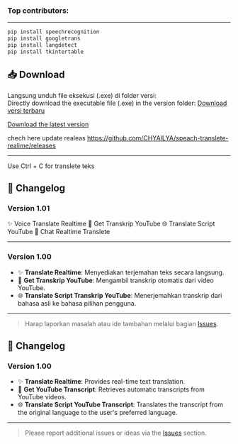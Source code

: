 ### Top contributors:

---
```bash
pip install speechrecognition
pip install googletrans
pip install langdetect
pip install tkintertable
``````

## 📥 Download
Langsung unduh file eksekusi (.exe) di folder versi:  
Directly download the executable file (.exe) in the version folder:
[Download versi terbaru](https://drive.google.com/file/d/1GvhjL2LkxfW21JWFbL_ynG8o3KATkW64/view)

[Download the latest version](https://drive.google.com/file/d/1GvhjL2LkxfW21JWFbL_ynG8o3KATkW64/view)

chech here update realeas
https://github.com/CHYAILYA/speach-translete-realime/releases

---


Use Ctrl + C for translete teks
## 📝 Changelog

### **Version 1.01**
✨ Voice Translate Realtime
📜 Get Transkrip YouTube
🌐 Translate Script YouTube
📌 Chat Realtime Translete

---

### **Version 1.00**
- ✨ **Translate Realtime**: Menyediakan terjemahan teks secara langsung.
- 📜 **Get Transkrip YouTube**: Mengambil transkrip otomatis dari video YouTube.
- 🌐 **Translate Script Transkrip YouTube**: Menerjemahkan transkrip dari bahasa asli ke bahasa pilihan pengguna.

---

> Harap laporkan masalah atau ide tambahan melalui bagian [Issues](issues-url).

## 📝 Changelog

### **Version 1.00**
- ✨ **Translate Realtime**: Provides real-time text translation.
- 📜 **Get YouTube Transcript**: Retrieves automatic transcripts from YouTube videos.
- 🌐 **Translate Script YouTube Transcript**: Translates the transcript from the original language to the user's preferred language.

---

> Please report additional issues or ideas via the [Issues](issues-url) section.
